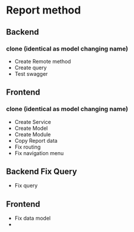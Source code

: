# Report method


## Backend
### clone (identical as model changing name)
- Create Remote method
- Create query
- Test swagger


## Frontend
### clone (identical as model changing name)
- Create Service
- Create Model
- Create Module
- Copy Report data
- Fix routing
- Fix navigation menu

## Backend Fix Query
- Fix query

## Frontend
- Fix data model
-
